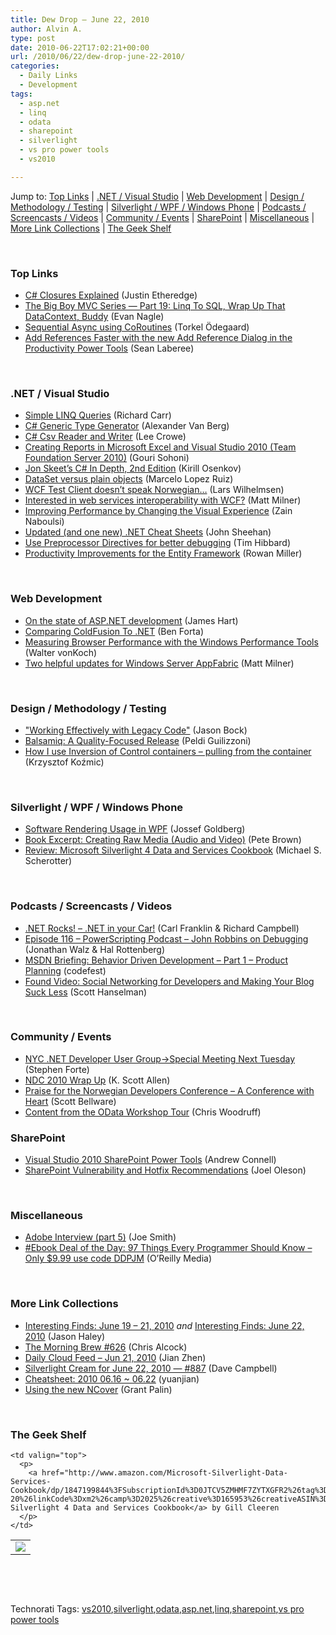 ```yaml
---
title: Dew Drop – June 22, 2010
author: Alvin A.
type: post
date: 2010-06-22T17:02:21+00:00
url: /2010/06/22/dew-drop-june-22-2010/
categories:
  - Daily Links
  - Development
tags:
  - asp.net
  - linq
  - odata
  - sharepoint
  - silverlight
  - vs pro power tools
  - vs2010

---
```

Jump to: [Top Links][1] | [.NET / Visual Studio][2] | [Web Development][3] | [Design / Methodology / Testing][4] | [Silverlight / WPF / Windows Phone][5] | [Podcasts / Screencasts / Videos][6] | [Community / Events][7] | [SharePoint][8] | [Miscellaneous][9] | [More Link Collections][10] | [The Geek Shelf][11] 

&#160;

### <a name="top"></a>Top Links

  * [C# Closures Explained][12] (Justin Etheredge)
  * [The Big Boy MVC Series — Part 19: Linq To SQL, Wrap Up That DataContext, Buddy][13] (Evan Nagle)
  * [Sequential Async using CoRoutines][14] (Torkel Ödegaard)
  * [Add References Faster with the new Add Reference Dialog in the Productivity Power Tools][15] (Sean Laberee)

&#160;

### <a name="dotnet"></a>.NET / Visual Studio

  * [Simple LINQ Queries][16] (Richard Carr)
  * [C# Generic Type Generator][17] (Alexander Van Berg)
  * [C# Csv Reader and Writer][18] (Lee Crowe)
  * [Creating Reports in Microsoft Excel and Visual Studio 2010 (Team Foundation Server 2010)][19] (Gouri Sohoni)
  * [Jon Skeet’s C# In Depth, 2nd Edition][20] (Kirill Osenkov)
  * [DataSet versus plain objects][21] (Marcelo Lopez Ruiz)
  * [WCF Test Client doesn’t speak Norwegian…][22] (Lars Wilhelmsen)
  * [Interested in web services interoperability with WCF?][23] (Matt Milner)
  * [Improving Performance by Changing the Visual Experience][24] (Zain Naboulsi)
  * [Updated (and one new) .NET Cheat Sheets][25] (John Sheehan)
  * [Use Preprocessor Directives for better debugging][26] (Tim Hibbard)
  * [Productivity Improvements for the Entity Framework][27] (Rowan Miller)

&#160;

### <a name="web"></a>Web Development

  * [On the state of ASP.NET development][28] (James Hart)
  * [Comparing ColdFusion To .NET][29] (Ben Forta)
  * [Measuring Browser Performance with the Windows Performance Tools][30] (Walter vonKoch)
  * [Two helpful updates for Windows Server AppFabric][31] (Matt Milner)

&#160;

### <a name="design"></a>Design / Methodology / Testing

  * ["Working Effectively with Legacy Code"][32] (Jason Bock)
  * [Balsamiq: A Quality-Focused Release][33] (Peldi Guilizzoni)
  * [How I use Inversion of Control containers – pulling from the container][34] (Krzysztof Koźmic)

&#160;

### <a name="silverlight"></a>Silverlight / WPF / Windows Phone

  * [Software Rendering Usage in WPF][35] (Jossef Goldberg)
  * [Book Excerpt: Creating Raw Media (Audio and Video)][36] (Pete Brown)
  * [Review: Microsoft Silverlight 4 Data and Services Cookbook][37] (Michael S. Scherotter)

&#160;

### <a name="podcasts"></a>Podcasts / Screencasts / Videos

  * [.NET Rocks! &#8211; .NET in your Car!][38] (Carl Franklin & Richard Campbell)
  * [Episode 116 &#8211; PowerScripting Podcast &#8211; John Robbins on Debugging][39] (Jonathan Walz & Hal Rottenberg)
  * [MSDN Briefing: Behavior Driven Development &#8211; Part 1 &#8211; Product Planning][40] (codefest)
  * [Found Video: Social Networking for Developers and Making Your Blog Suck Less][41] (Scott Hanselman)

&#160;

### <a name="events"></a>Community / Events

  * [NYC .NET Developer User Group->Special Meeting Next Tuesday][42] (Stephen Forte)
  * [NDC 2010 Wrap Up][43] (K. Scott Allen)
  * [Praise for the Norwegian Developers Conference &#8211; A Conference with Heart][44] (Scott Bellware)
  * [Content from the OData Workshop Tour][45] (Chris Woodruff)

<a name="db"></a>

### <a name="sp"></a>SharePoint

  * [Visual Studio 2010 SharePoint Power Tools][46] (Andrew Connell)
  * [SharePoint Vulnerability and Hotfix Recommendations][47] (Joel Oleson)

&#160;

### <a name="misc"></a>Miscellaneous

  * [Adobe Interview (part 5)][48] (Joe Smith)
  * [#Ebook Deal of the Day: 97 Things Every Programmer Should Know &#8211; Only $9.99 use code DDPJM][49] (O&#8217;Reilly Media)

&#160;

### <a name="links"></a>More Link Collections

  * [Interesting Finds: June 19 – 21, 2010][50] _and_&#160;[Interesting Finds: June 22, 2010][51] (Jason Haley)
  * [The Morning Brew #626][52] (Chris Alcock)
  * [Daily Cloud Feed &#8211; Jun 21, 2010][53] (Jian Zhen)
  * [Silverlight Cream for June 22, 2010 &#8212; #887][54] (Dave Campbell)
  * [Cheatsheet: 2010 06.16 ~ 06.22][55] (yuanjian)
  * [Using the new NCover][56] (Grant Palin)

&#160;

### <a name="shelf"></a>The Geek Shelf

<table border="0" cellspacing="0" cellpadding="0">
  <tr>
    <td>
      <img data-recalc-dims="1" decoding="async" src="https://i0.wp.com/ecx.images-amazon.com/images/I/51ZBCnP8%252B0L._SL160_.jpg?w=660" />
    </td>
    
    <td valign="top">
      <p>
        <a href="http://www.amazon.com/Microsoft-Silverlight-Data-Services-Cookbook/dp/1847199844%3FSubscriptionId%3D0JTCV5ZMHMF7ZYTXGFR2%26tag%3Dalvinashcraft-20%26linkCode%3Dxm2%26camp%3D2025%26creative%3D165953%26creativeASIN%3D1847199844">Microsoft Silverlight 4 Data and Services Cookbook</a> by Gill Cleeren
      </p>
    </td>
  </tr>
</table>

&#160;

<div style="padding-bottom: 0px; margin: 0px; padding-left: 0px; padding-right: 0px; display: inline; float: none; padding-top: 0px" id="scid:C16BAC14-9A3D-4c50-9394-FBFEF7A93539:de7d86e7-50e9-4f61-9f8a-7da0810de4e9" class="wlWriterEditableSmartContent">
  <!--dotnetkickit-->
</div>

&#160;

<div style="padding-bottom: 0px; margin: 0px; padding-left: 0px; padding-right: 0px; display: inline; float: none; padding-top: 0px" id="scid:0767317B-992E-4b12-91E0-4F059A8CECA8:92ceceb7-97b0-43e4-91ff-88311550a306" class="wlWriterEditableSmartContent">
  Technorati Tags: <a href="http://technorati.com/tags/vs2010" rel="tag">vs2010</a>,<a href="http://technorati.com/tags/silverlight" rel="tag">silverlight</a>,<a href="http://technorati.com/tags/odata" rel="tag">odata</a>,<a href="http://technorati.com/tags/asp.net" rel="tag">asp.net</a>,<a href="http://technorati.com/tags/linq" rel="tag">linq</a>,<a href="http://technorati.com/tags/sharepoint" rel="tag">sharepoint</a>,<a href="http://technorati.com/tags/vs+pro+power+tools" rel="tag">vs pro power tools</a>
</div>

 [1]: https://morningdew-bpc6g3a0fgaxdxcu.eastus2-01.azurewebsites.net/#top
 [2]: https://morningdew-bpc6g3a0fgaxdxcu.eastus2-01.azurewebsites.net/#dotnet
 [3]: https://morningdew-bpc6g3a0fgaxdxcu.eastus2-01.azurewebsites.net/#web
 [4]: https://morningdew-bpc6g3a0fgaxdxcu.eastus2-01.azurewebsites.net/#design
 [5]: https://morningdew-bpc6g3a0fgaxdxcu.eastus2-01.azurewebsites.net/#silverlight
 [6]: https://morningdew-bpc6g3a0fgaxdxcu.eastus2-01.azurewebsites.net/#podcasts
 [7]: https://morningdew-bpc6g3a0fgaxdxcu.eastus2-01.azurewebsites.net/#events
 [8]: https://morningdew-bpc6g3a0fgaxdxcu.eastus2-01.azurewebsites.net/#sp
 [9]: https://morningdew-bpc6g3a0fgaxdxcu.eastus2-01.azurewebsites.net/#misc
 [10]: https://morningdew-bpc6g3a0fgaxdxcu.eastus2-01.azurewebsites.net/#links
 [11]: https://morningdew-bpc6g3a0fgaxdxcu.eastus2-01.azurewebsites.net/#shelf
 [12]: http://www.codethinked.com/post.aspx?id=723d14db-ba28-4f56-914f-9a25f016e287
 [13]: http://feedproxy.google.com/~r/weirdlover/aoiX/~3/OlSIE00W9OQ/
 [14]: http://www.codinginstinct.com/2010/06/sequential-async-using-coroutines.html
 [15]: http://blogs.msdn.com/b/visualstudio/archive/2010/06/22/what-s-next-for-the-productivity-power-tools.aspx
 [16]: http://feedproxy.google.com/~r/BlackwaspLatestAdditions/~3/DUzCJrahf0A/LinqQueries.aspx
 [17]: http://www.codeproject.com/KB/cs/GenericTypeGenerator.aspx
 [18]: http://www.codeproject.com/KB/cs/CsvReaderAndWriter.aspx
 [19]: http://feedproxy.google.com/~r/netCurryRecentArticles/~3/Bcvjdl74IJ0/ShowArticle.aspx
 [20]: http://blogs.msdn.com/b/kirillosenkov/archive/2010/06/21/jon-skeet-s-c-in-depth-2nd-edition.aspx
 [21]: http://blogs.msdn.com/b/marcelolr/archive/2010/06/21/dataset-versus-plain-objects.aspx
 [22]: http://www.larswilhelmsen.com/2010/06/22/wcf-test-client-doesnt-speak-norwegian/
 [23]: http://www.pluralsight-training.net/community/blogs/matt/archive/2010/06/21/interested-in-web-services-interoperability-with-wcf.aspx
 [24]: http://feedproxy.google.com/~r/zainnab/~3/JM2FO_HdCvE/improving-performance-by-changing-the-visual-experience-vstipenv0017.aspx
 [25]: http://feedproxy.google.com/~r/JustSayinMoreWords/~3/2RxKfzWWACM/
 [26]: http://feedproxy.google.com/~r/TimHibbard/~3/eOfep14opSk/use-preprocessor-directives-for-better-debugging.aspx
 [27]: http://blogs.msdn.com/b/efdesign/archive/2010/06/21/productivity-improvements-for-the-entity-framework.aspx
 [28]: http://blogs.ipona.com/james/archive/2010/06/22/8583.aspx
 [29]: http://feedproxy.google.com/~r/BenForta/~3/Qu44aXu1Ci4/Comparing-ColdFusion-To-NET
 [30]: http://blogs.msdn.com/b/ie/archive/2010/06/21/measuring-browser-performance-with-the-windows-performance-tools.aspx
 [31]: http://www.pluralsight-training.net/community/blogs/matt/archive/2010/06/21/two-helpful-updates-for-windows-server-appfabric.aspx
 [32]: http://www.jasonbock.net/JB/Default.aspx?blog=entry.05cee8b714b84db684c16b5cfcaadaa0
 [33]: http://feedproxy.google.com/~r/balsamiq/~3/ALxOdEeIvy8/
 [34]: http://feedproxy.google.com/~r/Devlicious/~3/EN_mPKNKtUI/how-i-use-inversion-of-control-containers-pulling-from-the-container.aspx
 [35]: http://blogs.msdn.com/b/jgoldb/archive/2010/06/22/software-rendering-usage-in-wpf.aspx
 [36]: http://feedproxy.google.com/~r/PeteBrown/~3/7stXxl4dM6U/book-excerpt-creating-raw-media-audio-and-video
 [37]: http://feedproxy.google.com/~r/Synergist/~3/_5lC1SeP3yw/review-microsoft-silverlight-4-data-and-services-cookbook.aspx
 [38]: http://www.dotnetrocks.com/default.aspx?ShowNum=569
 [39]: http://feedproxy.google.com/~r/Powerscripting/~3/2TrlyKVKOeI/episode_116_power_scripting_podcast_john_robbins_on_debugging
 [40]: http://channel9.msdn.com/posts/codefest/MSDN-Briefing-Behavior-Driven-Development-Part-1-Product-Planning/
 [41]: http://feedproxy.google.com/~r/ScottHanselman/~3/r8ane7H94Jc/FoundVideoSocialNetworkingForDevelopersAndMakingYourBlogSuckLess.aspx
 [42]: http://feedproxy.google.com/~r/StephenFortesBlog/~3/psfHk0InbKs/PermaLink,guid,7db4801d-936b-4580-89f7-d08da917df36.aspx
 [43]: http://odetocode.com/Blogs/scott/archive/2010/06/21/conference-contrasts.aspx
 [44]: http://feedproxy.google.com/~r/sbellware/~3/qRGnAvBp8Bk/praise-for-norwegian-developers.html
 [45]: http://feedproxy.google.com/~r/CloudsocketBlog/~3/LHdflJlomUY/
 [46]: http://feedproxy.google.com/~r/AndrewConnell/~3/khb5x_FL-Xg/visual-studio-2010-sharepoint-power-tools.aspx
 [47]: http://feedproxy.google.com/~r/JoelsSharepointLand/~3/LIskb7KfW9A/ViewPost.aspx
 [48]: http://feedproxy.google.com/~r/MyTechnicalInterviewExperience/~3/UBJag2Q-Ais/adobe-interview-part-5.html
 [49]: http://feeds.oreilly.com/~r/oreilly/news/~3/sUwO1MaejxE/9780596809492
 [50]: http://jasonhaley.com/blog/post.aspx?id=5ac1aeba-3879-4012-b417-f1b333a61b5e
 [51]: http://jasonhaley.com/blog/post.aspx?id=2e5eb1ad-fade-430a-ae05-16afb7b85938
 [52]: http://feedproxy.google.com/~r/ReflectivePerspective/~3/SbZyELWGG2I/
 [53]: http://feedproxy.google.com/~r/onsaas/~3/JKtf1XKzqOs/
 [54]: http://geekswithblogs.net/WynApseTechnicalMusings/archive/2010/06/22/140552.aspx
 [55]: http://weblogs.asp.net/yuanjian/archive/2010/06/21/cheatsheet-2010-06-16-06-22.aspx
 [56]: http://grantpalin.com/2010/06/21/using-the-new-ncover/